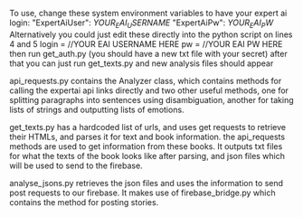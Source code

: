To use, change these system environment variables to have your expert ai login:
"ExpertAiUser": $YOUR_EAI_USERNAME$
"ExpertAiPw": $YOUR_EAI_PW$
Alternatively you could just edit these directly into the python script on lines 4 and 5
login = //YOUR EAI USERNAME HERE
pw = //YOUR EAI PW HERE
then run get_auth.py (you should have a new txt file with your secret)
after that you can just run get_texts.py and new analysis files should appear

api_requests.py contains the Analyzer class, which contains methods for calling the expertai api links directly and two other useful methods, one for splitting paragraphs into sentences using disambiguation, another for taking lists of strings and outputting lists of emotions.

get_texts.py has a hardcoded list of urls, and uses get requests to retrieve their HTMLs, and parses it for text and book information. the api_requests methods are used to get information from these books. It outputs txt files for what the texts of the book looks like after parsing, and json files which will be used to send to the firebase.

analyse_jsons.py retrieves the json files and uses the information to send post requests to our firebase. It makes use of firebase_bridge.py which contains the method for posting stories.
